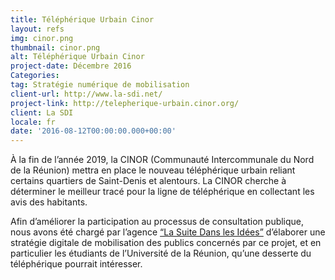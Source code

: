 ```yaml
---
title: Téléphérique Urbain Cinor
layout: refs
img: cinor.png
thumbnail: cinor.png
alt: Téléphérique Urbain Cinor
project-date: Décembre 2016
Categories: 
tag: Stratégie numérique de mobilisation
client-url: http://www.la-sdi.net/
project-link: http://telepherique-urbain.cinor.org/
client: La SDI
locale: fr
date: '2016-08-12T00:00:00.000+00:00'
---
```


À la fin de l’année 2019, la CINOR (Communauté Intercommunale du Nord de la Réunion) mettra en place le nouveau téléphérique urbain reliant certains quartiers de Saint-Denis et alentours. La CINOR cherche à déterminer le meilleur tracé pour la ligne de téléphérique en collectant les avis des habitants.

Afin d’améliorer la participation au processus de consultation publique, nous avons été chargé par l’agence <a href="http://la-sdi.net/">“La Suite Dans les Idées”</a> d’élaborer une stratégie digitale de mobilisation des publics concernés par ce projet, et en particulier les étudiants de l’Université de la Réunion, qu’une desserte du téléphérique pourrait intéresser.
